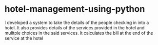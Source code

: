 # hotel-management-using-python
I developed a system to take the details of the people checking in into a hotel.
It also provides details of the services provided in the hotel and mulitple choices in the said services.
It calculates the bill at the end of the service at the hotel
